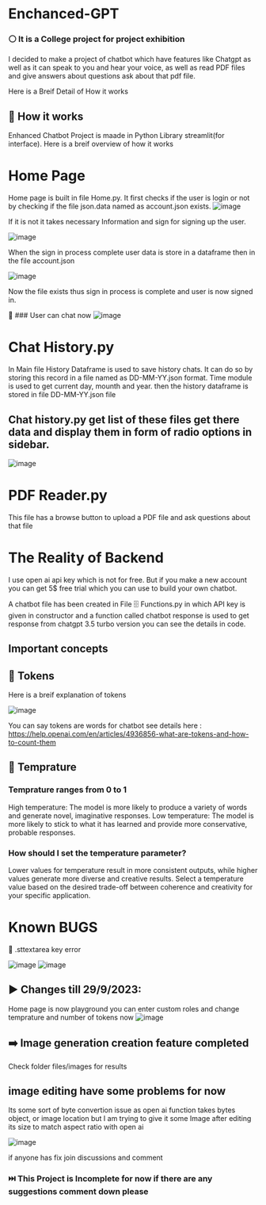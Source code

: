 # Enchanced-GPT

### ⚪ It is a College project for project exhibition

I decided to make a project of chatbot which have features like Chatgpt as well as it can speak to you and hear your voice, as well as read PDF files and give answers about questions ask about that pdf file.

Here is a Breif Detail of How it works

## 🔵 How it works

Enhanced Chatbot Project is maade in Python Library streamlit(for interface). Here is a breif overview of how it works

# Home Page
Home page is built in file Home.py. It first checks if the user is login or not by checking if the file json.data named as account.json exists.
![image](https://github.com/Ebad-urRehman/Enchanced-GPT/assets/125203236/7dc0ed2b-e8e7-4dc1-8752-1ad40b8149cb)

If it is not it takes necessary Information and sign for signing up the user.

![image](https://github.com/Ebad-urRehman/Enchanced-GPT/assets/125203236/18234564-d5ed-41ef-8c57-904489a3986d)

When the sign in process complete user data is store in a dataframe then in the file account.json


![image](https://github.com/Ebad-urRehman/Enchanced-GPT/assets/125203236/f4fd52d0-720f-4e5a-8af6-a289a9785cd3)

Now the file exists thus sign in process is complete and user is now signed in.

🙂 ### User can chat now
![image](https://github.com/Ebad-urRehman/Enchanced-GPT/assets/125203236/c30581c9-6a86-4066-8c4e-fad3401e68de)


# Chat History.py
In Main file History Dataframe is used to save history chats.
It can do so by storing this record in a file named as DD-MM-YY.json format.
Time module is used to get current day, mounth and year.
then the history dataframe is stored in file DD-MM-YY.json file

## Chat history.py get list of these files get there data and display them in form of radio options in sidebar.

![image](https://github.com/Ebad-urRehman/Enchanced-GPT/assets/125203236/4ccc34b3-69ae-40f0-a194-a3c436512b13)

# PDF Reader.py
This file has a browse button to upload a PDF file and ask questions about that file

# The Reality of Backend
I use open ai api key which is not for free.
But if you make a new account you can get 5$ free trial which you can use to build your own chatbot.

A chatbot file has been created in File 🗄️ Functions.py in which API key is given in constructor and a function called chatbot response is used to get response from chatgpt 3.5 turbo version you can see the details in code.

## Important concepts

## 🔴 Tokens
Here is a breif explanation of tokens

![image](https://github.com/Ebad-urRehman/Enchanced-GPT/assets/125203236/07c6aa06-d617-49b3-a32f-fadf3c7ce045)

You can say tokens are words for chatbot
see details here : https://help.openai.com/en/articles/4936856-what-are-tokens-and-how-to-count-them

## 🔴 Temprature
### Temprature ranges from 0 to 1
High temperature: The model is more likely to produce a variety of words and generate novel, imaginative responses.
Low temperature: The model is more likely to stick to what it has learned and provide more conservative, probable responses.

### How should I set the temperature parameter?
Lower values for temperature result in more consistent outputs, while higher values generate more diverse and creative results. Select a temperature value based on the desired trade-off between coherence and creativity for your specific application.
# Known BUGS
🔴 .sttextarea key error

![image](https://github.com/Ebad-urRehman/Enchanced-GPT/assets/125203236/956dc8a4-e4d1-4ced-8dce-ecaf2ad0599b)
![image](https://github.com/Ebad-urRehman/Enchanced-GPT/assets/125203236/1bd5aba4-50bb-4d3b-90e8-4a49aad00120)

## ▶️ Changes till 29/9/2023:
Home page is now playground you can enter custom roles and change temprature and number of tokens now
![image](https://github.com/Ebad-urRehman/Enchanced-GPT/assets/125203236/b37843c0-5e4a-4d5a-b69a-f9fbcbaa4879)

## ➡️ Image generation creation feature completed
Check folder files/images for results
## image editing have some problems for now 
Its some sort of byte convertion issue as open ai function takes bytes object, or image location but I am trying to give it some Image after editing its size to match aspect ratio with open ai 

![image](https://github.com/Ebad-urRehman/Enchanced-GPT/assets/125203236/a9ea50c9-66a6-433f-9bb5-4d0b4a91b855)

if anyone has fix join discussions and comment
### ⏭️ This Project is Incomplete for now if there are any suggestions comment down please
